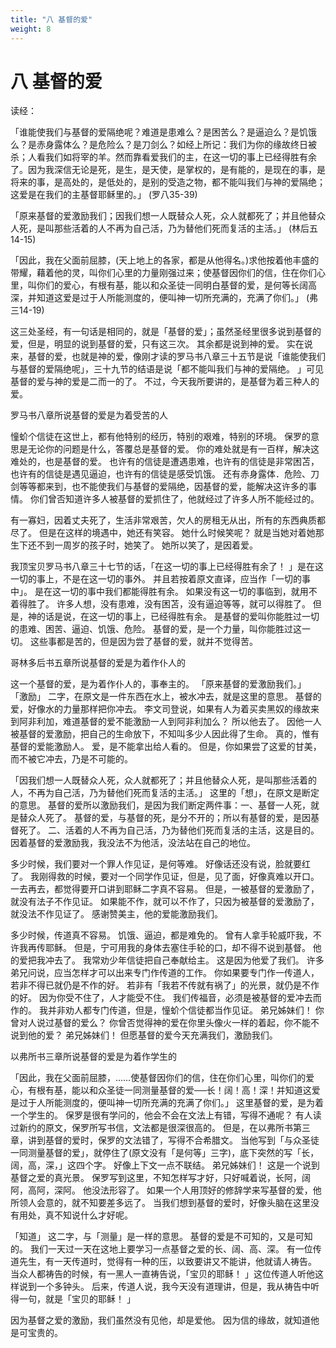 ```yaml
---
title: "八 基督的爱"
weight: 8
---
```


# 八 基督的爱


读经：

「谁能使我们与基督的爱隔绝呢？难道是患难么？是困苦么？是逼迫么？是饥饿么？是赤身露体么？是危险么？是刀剑么？如经上所记：我们为你的缘故终日被杀；人看我们如将宰的羊。然而靠看爱我们的主，在这一切的事上已经得胜有余了。因为我深信无论是死，是生，是天使，是掌权的，是有能的，是现在的事，是将来的事，是高处的，是低处的，是别的受造之物，都不能叫我们与神的爱隔绝；这爱是在我们的主基督耶稣里的。」
(罗八35-39)

「原来基督的爱激励我们；因我们想一人既替众人死，众人就都死了；并且他替众人死，是叫那些活着的人不再为自己活，乃为替他们死而复活的主活。」
(林后五14-15)

「因此，我在父面前屈膝，(天上地上的各家，都是从他得名。)求他按着他丰盛的带耀，藉着他的灵，叫你们心里的力量刚强过来；使基督因你们的信，住在你们心里，叫你们的爱心，有根有基，能以和众圣徒一同明白基督的爱，是何等长阔高深，并知道这爱是过于人所能测度的，便叫神一切所充满的，充满了你们。」
(弗三14-19)

这三处圣经，有一句话是相同的，就是「基督的爱」；虽然圣经里很多说到基督的爱，但是，明显的说到基督的爱，只有这三次。
其余都是说到神的爱。
实在说来，基督的爱，也就是神的爱，像刚才读的罗马书八章三十五节是说「谁能使我们与基督的爱隔绝呢」，三十九节的结语是说「都不能叫我们与神的爱隔绝。
」可见基督的爱与神的爱是二而一的了。
不过，今天我所要讲的，是基督为着三种人的爱。

罗马书八章所说基督的爱是为着受苦的人

憧蚧个信徒在这世上，都有他特别的经历，特别的艰难，特别的环境。
保罗的意思是无论你的问题是什么，答覆总是基督的爱。
你的难处就是有一百样，解决这难处的，也是基督的爱。
也许有的信徒是遭遇患难，也许有的信徒是非常困苫，也许有的信徒是遇见逼迫，也许有的信徒是感受饥饿。
还有赤身露体．危险、刀剑等等都来到，也不能使我们与基督的爱隔绝，因基督的爱，能解决这许多的事情。
你们曾否知道许多人被基督的爱抓住了，他就经过了许多人所不能经过的。

有一寡妇，因着丈夫死了，生活非常艰苦，欠人的房租无从出，所有的东西典质都尽了。
但是在这样的境遇中，她还有笑容。
她什么时候笑呢？
就是当她对着她那生下还不到一周岁的孩子时，她笑了。
她所以笑了，是因着爱。

我顶宝贝罗马书八章三十七节的话，「在这一切的事上已经得胜有余了！
」是在这一切的事上，不是在这一切的事外。
并且若按着原文直译，应当作「一切的事中」。
是在这一切的事中我们都能得胜有余。
如果没有这一切的事临到，就用不着得胜了。
许多人想，没有患难，没有困苫，没有逼迫等等，就可以得胜了。
但是，神的话是说，在这一切的事上，已经得胜有余。
是基督的爱叫你能胜过一切的患难、困苦、逼迫、饥饿、危险。
基督的爱，是一个力量，叫你能胜过这一切。
这些事都是苦的，但是因为尝了基督的爱，就并不觉得苦。

哥林多后书五章所说基督的爱是为着作仆人的

这一个基督的爱，是为着作仆人的，事奉主的。
「原来基督的爱激励我们。」
「激励」
二字，在原文是一件东西在水上，被水冲去，就是这里的意思。
基督的爱，好像水的力量那样把你冲去。
李文司登说，如果有人为着买卖黑奴的缘故来到阿非利加，难道基督的爱不能激励一人到阿非利加么？
所以他去了。
因他一人被基督的爱激励，把自己的生命放下，不知叫多少人因此得了生命。
真的，惟有基督的爱能激励人。
爱，是不能拿出给人看的。
但是，你如果尝了这爱的甘美，而不被它冲去，乃是不可能的。

「因我们想一人既替众人死，众人就都死了；并且他替众人死，是叫那些活着的人，不再为自己活，乃为替他们死而复活的主活。」
这里的「想」，在原文是断定的意思。
基督的爱所以激励我们，是因为我们断定两件事：一、基督一人死，就是替众人死了。
基督的爱，与基督的死，是分不开的；所以有基督的爱，是因基督死了。
二、活着的人不再为自己活，乃为替他们死而复活的主活，这是目的。
因着基督的爱激励我，我没法不为他活，没法站在自己的地位。

多少时候，我们要对一个罪人作见证，是何等难。
好像话还没有说，脸就要红了。
我刚得救的时候，要对一个同学作见证，但是，见了面，好像真难以开口。
一去再去，都觉得要开口讲到耶稣二字真不容易。
但是，一被基督的爱激励了，就没有法子不作见证。
如果能不作，就可以不作了，只因为被基督的爱激励了，就没法不作见证了。
感谢赞美主，他的爱能激励我们。

多少时候，传道真不容易。
饥饿、逼迫，都是难免的。
曾有人拿手轮威吓我，不许我再传耶稣。
但是，宁可用我的身体去塞住手轮的口，却不得不说到基督。
他的爱把我冲去了。
我常劝少年信徒把自己奉献给主。
这是因为他爱了我们。
许多弟兄问说，应当怎样才可以出来专门作传道的工作。
你如果要专门作一传道人，若非不得已就仍是不作的好。
若非有「我若不传就有祸了」的光景，就仍是不作的好。
因为你受不住了，人才能受不住。
我们传福音，必须是被基督的爱冲去而作的。
我并非劝人都专门传道，但是，憧蚧个信徒都当作见证。
弟兄姊妹们！
你曾对人说过基督的爱么？
你曾否觉得神的爱在你里头像火一样的着起，你不能不说到他的爱？
弟兄姊妹们！
但愿基督的爱今天充满我们，激励我们。

以弗所书三章所说基督的爱是为着作学生的

「因此，我在父面前屈膝，……使基督因你们的信，住在你们心里，叫你们的爱心，有根有基，能以和众圣徒一同测量基督的爱──长！阔！高！深！并知道这爱是过于人所能测度的，便叫神一切所充满的充满了你们。」
这里基督的爱，是为着一个学生的。
保罗是很有学问的，他会不会在文法上有错，写得不通呢？
有人读过新约的原文，保罗所写书信，文法都是很深很高的。
但是，在以弗所书第三章，讲到基督的爱时，保罗的文法错了，写得不合希腊文。
当他写到「与众圣徒一同测量基督的爱」，就停住了(原文没有「是何等」三字)，底下突然的写「长，阔，高，深，」这四个字。
好像上下文一点不联结。
弟兄姊妹们！
这是一个说到基督之爱的真光景。
保罗写到这里，不知怎样写才好，只好喊着说，长阿，阔阿，高阿，深阿。
他没法形容了。
如果一个人用顶好的修辞学来写基督的爱，他所领人会意的，就不知要差多远了。
当我们想到基督的爱时，好像头脑在这里没有用处，真不知说什么才好呢。

「知道」
这二字，与「测量」是一样的意思。
基督的爱是不可知的，又是可知的。
我们一天过一天在这地上要学习一点基督之爱的长、阔、高、深。
有一位传道先生，有一天传道时，觉得有一种的压，以致要讲又不能讲，他就请人祷告。
当众人都祷告的时候，有一黑人一直祷告说，「宝贝的耶稣！
」这位传道人听他这样说到一个多钟头。
后来，传道人说，我今天没有道理讲，但是，我从祷告中听得一句，就是「宝贝的耶稣！
」

因为基督之爱的激励，我们虽然没有见他，却是爱他。
因为信的缘故，就知道他是可宝贵的。
